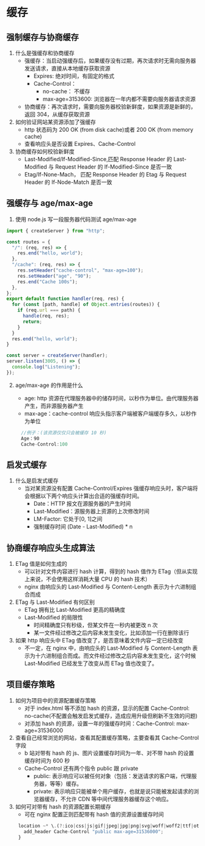 # 缓存

## 强制缓存与协商缓存

1. 什么是强缓存和协商缓存
   - 强缓存：当启动强缓存后，如果缓存没有过期，再次请求时无需向服务器发送请求，直接从本地缓存获取资源
     - Expires: 绝对时间，有固定的格式
     - Cache-Control：
       - no-cache： 不缓存
       - max-age=3153600: 浏览器在一年内都不需要向服务器请求资源
   - 协商缓存：再次请求时，需要向服务器校验新鲜度，如果资源是新鲜的，返回 304，从缓存获取资源
2. 如何验证网站某资源添加了强缓存
   - http 状态码为 200 OK (from disk cache)或者 200 OK (from memory cache)
   - 查看响应头是否设置 Expires、Cache-Control
3. 协商缓存如何校验新鲜度
   - Last-Modified/If-Modified-Since,匹配 Response Header 的 Last-Modified 与 Request Header 的 If-Modified-Since 是否一致
   - Etag/If-None-Mach， 匹配 Response Header 的 Etag 与 Request Header 的 If-Node-Match 是否一致

## 强缓存与 age/max-age

1. 使用 node.js 写一段服务器代码测试 age/max-age

```javascript
import { createServer } from "http";

const routes = {
  "/": (req, res) => {
    res.end("hello, world");
  },
  "/cache": (req, res) => {
    res.setHeader("cache-control", "max-age=100");
    res.setHeader("age", "90");
    res.end("Cache 100s");
  },
};
export default function handler(req, res) {
  for (const [path, handle] of Object.entries(routes)) {
    if (req.url === path) {
      handle(req, res);
      return;
    }
  }
  res.end("hello, world");
}

const server = createServer(handler);
server.listen(3005, () => {
  console.log("Listening");
});
```

2. age/max-age 的作用是什么

   - age: http 资源在代理服务器中的储存时间，以秒作为单位。由代理服务器产生，而非源服务器产生
   - max-age：cache-control 响应头指示客户端被客户端缓存多久，以秒作为单位

   ```javascript
     //例子：(该资源仅仅只会被缓存 10 秒)
     Age：90
     Cache-Control:100
   ```

## 启发式缓存

1. 什么是启发式缓存
   - 当对某资源没有配置 Cache-Control/Expires 强缓存响应头时，客户端将会根据以下两个响应头计算出合适的强缓存时间。
     - Date：HTTP 报文在源服务器的产生时间
     - Last-Modified：源服务器上资源的上次修改时间
     - LM-Factor: 它处于[0, 1]之间
     - 强制缓存时间 (Date - Last-Modified) \* n

## 协商缓存响应头生成算法

1. ETag 值是如何生成的
   - 可以针对文件内容进行 hash 计算，得到的 hash 值作为 ETag（但从实现上来说，不会使用这样消耗大量 CPU 的 hash 技术）
   - nginx 由响应头的 Last-Modified 与 Content-Length 表示为十六进制组合而成
2. ETag 与 Last-Modified 有何区别
   - ETag 拥有比 Last-Modified 更高的精确度
   - Last-Modified 的局限性
     - 时间精确度只有秒级，但某文件在一秒内被更改 n 次
     - 某一文件经过修改之后内容未发生变化，比如添加一行在删除该行
3. 如果 http 响应头中 ETag 值改变了，是否意味着文件内容一定已经改变
   - 不一定，在 nginx 中，由响应头的 Last-Modified 与 Content-Length 表示为十六进制组合而成。而文件经过修改之后内容未发生变化，这个时候 Last-Modified 已经发生了改变从而 ETag 值也改变了。

## 项目缓存策略

1. 如何为项目中的资源配置缓存策略
   - 对于 index.html 等不添加 hash 的资源，显示的配置 Cache-Control: no-cache(不配置会触发启发式缓存，造成应用升级但刷新不生效的问题)
   - 对添加 hash 的资源，设置一年的强缓存时间：Cache-Control: max-age=31536000
2. 查看自己经常浏览的网站，查看其配置缓存策略，主要查看其 Cache-Control 字段
   - b 站对带有 hash 的 js、图片设置缓存时间为一年、对不带 hash 的设置缓存时间为 600 秒
   - Cache-Control 还有两个指令 public 跟 private
     - public: 表示响应可以被任何对象（包括：发送请求的客户端，代理服务器，等等）缓存。
     - private: 表示响应只能被单个用户缓存，也就是说只能被发起请求的浏览器缓存，不允许 CDN 等中间代理服务器缓存这个响应。
3. 如何可对带有 hash 的资源配置长期缓存
   - 可在 nginx 配置正则匹配带有 hash 值的资源设置缓存时间
   ```javascript
    location ~* \.(?:ico|css|js|gif|jpeg|jpg|png|svg|woff|woff2|ttf|otf|eot)$ {
      add_header Cache-Control "public max-age=31536000";
    }
   ```
